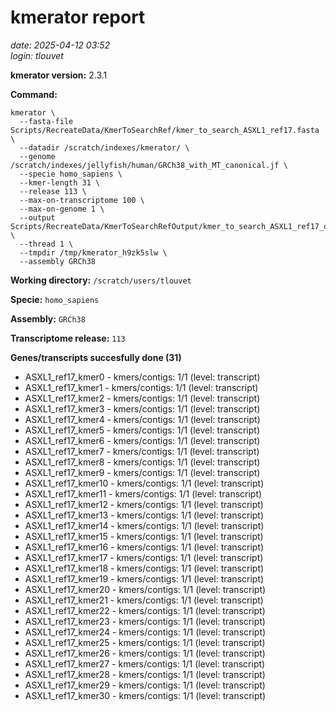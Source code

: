 # kmerator report
*date: 2025-04-12 03:52*  
*login: tlouvet*

**kmerator version:** 2.3.1

**Command:**

```
kmerator \
  --fasta-file Scripts/RecreateData/KmerToSearchRef/kmer_to_search_ASXL1_ref17.fasta \
  --datadir /scratch/indexes/kmerator/ \
  --genome /scratch/indexes/jellyfish/human/GRCh38_with_MT_canonical.jf \
  --specie homo_sapiens \
  --kmer-length 31 \
  --release 113 \
  --max-on-transcriptome 100 \
  --max-on-genome 1 \
  --output Scripts/RecreateData/KmerToSearchRefOutput/kmer_to_search_ASXL1_ref17_output \
  --thread 1 \
  --tmpdir /tmp/kmerator_h9zk5slw \
  --assembly GRCh38
```

**Working directory:** `/scratch/users/tlouvet`

**Specie:** `homo_sapiens`

**Assembly:** `GRCh38`

**Transcriptome release:** `113`

**Genes/transcripts succesfully done (31)**

- ASXL1_ref17_kmer0 - kmers/contigs: 1/1 (level: transcript)
- ASXL1_ref17_kmer1 - kmers/contigs: 1/1 (level: transcript)
- ASXL1_ref17_kmer2 - kmers/contigs: 1/1 (level: transcript)
- ASXL1_ref17_kmer3 - kmers/contigs: 1/1 (level: transcript)
- ASXL1_ref17_kmer4 - kmers/contigs: 1/1 (level: transcript)
- ASXL1_ref17_kmer5 - kmers/contigs: 1/1 (level: transcript)
- ASXL1_ref17_kmer6 - kmers/contigs: 1/1 (level: transcript)
- ASXL1_ref17_kmer7 - kmers/contigs: 1/1 (level: transcript)
- ASXL1_ref17_kmer8 - kmers/contigs: 1/1 (level: transcript)
- ASXL1_ref17_kmer9 - kmers/contigs: 1/1 (level: transcript)
- ASXL1_ref17_kmer10 - kmers/contigs: 1/1 (level: transcript)
- ASXL1_ref17_kmer11 - kmers/contigs: 1/1 (level: transcript)
- ASXL1_ref17_kmer12 - kmers/contigs: 1/1 (level: transcript)
- ASXL1_ref17_kmer13 - kmers/contigs: 1/1 (level: transcript)
- ASXL1_ref17_kmer14 - kmers/contigs: 1/1 (level: transcript)
- ASXL1_ref17_kmer15 - kmers/contigs: 1/1 (level: transcript)
- ASXL1_ref17_kmer16 - kmers/contigs: 1/1 (level: transcript)
- ASXL1_ref17_kmer17 - kmers/contigs: 1/1 (level: transcript)
- ASXL1_ref17_kmer18 - kmers/contigs: 1/1 (level: transcript)
- ASXL1_ref17_kmer19 - kmers/contigs: 1/1 (level: transcript)
- ASXL1_ref17_kmer20 - kmers/contigs: 1/1 (level: transcript)
- ASXL1_ref17_kmer21 - kmers/contigs: 1/1 (level: transcript)
- ASXL1_ref17_kmer22 - kmers/contigs: 1/1 (level: transcript)
- ASXL1_ref17_kmer23 - kmers/contigs: 1/1 (level: transcript)
- ASXL1_ref17_kmer24 - kmers/contigs: 1/1 (level: transcript)
- ASXL1_ref17_kmer25 - kmers/contigs: 1/1 (level: transcript)
- ASXL1_ref17_kmer26 - kmers/contigs: 1/1 (level: transcript)
- ASXL1_ref17_kmer27 - kmers/contigs: 1/1 (level: transcript)
- ASXL1_ref17_kmer28 - kmers/contigs: 1/1 (level: transcript)
- ASXL1_ref17_kmer29 - kmers/contigs: 1/1 (level: transcript)
- ASXL1_ref17_kmer30 - kmers/contigs: 1/1 (level: transcript)
